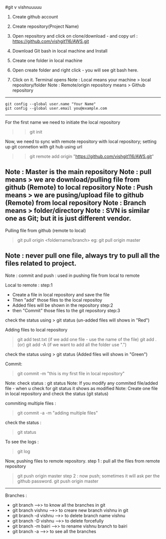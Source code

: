 #git v
vishnuuuuu

1. Create github account
2. Create repository(Project Name)
3. Open repository and click on clone/download - and copy url :
https://github.com/vishgit116/AWS.git

4. Download Git bash in local machine and Install
5. Create one folder in local machine
6. Open create folder and right click - you will see git bash here. 
7. Click on it. Terminal opens 
Note : Local means your machine > local repository/folder
Note : Remote/origin repository means > Github repository
-------------------------
    git config --global user.name "Your Name"
    git config --global user.email you@example.com

-------------------------
For the first name we need to initiate the local repository
>> git init

Now, we need to sync with remote repository with local repository;
setting up git connetion with git hub using url
>> git remote add origin "https://github.com/vishgit116/AWS.git"

Note : Master is the main repository
Note : pull means > we are download/pulling file from github (Remote) to local repository
Note : Push means > we are pusing/upload file to github (Remote) from local repository
Note : Branch means > folder/directory
Note : SVN is similar one as Git; but it is just different vendor.
-------
Pulling file from github (remote to local)
> git pull origin <foldername/branch>
eg: git pull origin master

Note : never pull one file, always try to pull all the files related to project.
------
Note : commit and push : used in pushing file from local to remote

Local to remote :
step:1
* Create a file in local repository and save the file
* Then "add" those files to the local repositoy
* Added files will be shown in the repository 
step:2
* then "Commit" those files to the git repository
step:3

check the status using > git status (un-added files will shows in "Red")

Adding files to local repository
> git add test.txt (if we add one file - use the name of the file)
> git add . (or) git add -A (if we want to add all the folder use ".")

check the status using > git status (Added files will shows in "Green")

Commit:
> git commit -m "this is my first file in local repository"

Note: check status : git status
Note: If you modify any commited file/added file - when u check for git status it shows as modified
Note: Create one file in local repository and check the status (git status)

commiting multiple files :

>git commit -a -m "adding multiple files"

check the status : 
>git status

To see the logs : 
>git log

Now, pushing files to remote repository.
step 1 : pull all the files from remote repository
>git push origin master
step 2 : now push; sometimes it will ask per the github password.
> git push origin master
-------------------------------

Branches :

* git branch -->> to know all the branches in git
* git branch vishnu -->> to creare new branch vishnu in git
* git branch -d vishnu -->> to delete branch name vishnu
* git branch -D vishnu -->> to delete forcefully
* git branch -m bairi -->> to rename vishnu branch to bairi
* git branch -a  -->> to see all the branches






 




